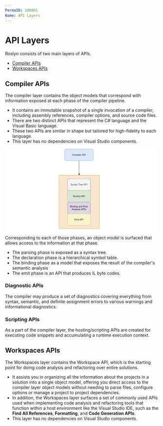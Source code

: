 ```yaml
---
PermaID: 100001
Name: API Layers
---
```


# API Layers

Roslyn consists of two main layers of APIs.

 - [Compiler APIs](#compiler-apis)
 - [Workspaces APIs](#workspaces-apis)

## Compiler APIs

The compiler layer contains the object models that correspond with information exposed at each phase of the compiler pipeline. 

 - It contains an immutable snapshot of a single invocation of a compiler, including assembly references, compiler options, and source code files. 
 - There are two distinct APIs that represent the C# language and the Visual Basic language. 
 - These two APIs are similar in shape but tailored for high-fidelity to each language. 
 - This layer has no dependencies on Visual Studio components.

<img src="images/api-layers-1.png" alt="Compiler pipeline">

Corresponding to each of those phases, an object model is surfaced that allows access to the information at that phase. 

 - The parsing phase is exposed as a syntax tree.
 - The declaration phase is a hierarchical symbol table. 
 - The binding phase as a model that exposes the result of the compiler's semantic analysis
 - The emit phase is an API that produces IL byte codes.

### Diagnostic APIs

The compiler may produce a set of diagnostics covering everything from syntax, semantic, and definite assignment errors to various warnings and informational diagnostics. 

### Scripting APIs

As a part of the compiler layer, the hosting/scripting APIs are created for executing code snippets and accumulating a runtime execution context. 

## Workspaces APIs

The Workspaces layer contains the Workspace API, which is the starting point for doing code analysis and refactoring over entire solutions. 

 - It assists you in organizing all the information about the projects in a solution into a single object model, offering you direct access to the compiler layer object models without needing to parse files, configure options or manage a project to project dependencies.
 - In addition, the Workspaces layer surfaces a set of commonly used APIs used when implementing code analysis and refactoring tools that function within a host environment like the Visual Studio IDE, such as the **Find All References**, **Formatting**, and **Code Generation APIs**.
 - This layer has no dependencies on Visual Studio components.

